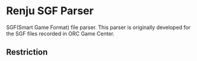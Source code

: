# Renju SGF Parser

SGF(Smart Game Format) file parser.
This parser is originally developed for the SGF files recorded in ORC Game Center.

## Restriction
